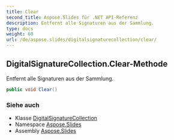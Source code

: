 ```yaml
---
title: Clear
second_title: Aspose.Slides für .NET API-Referenz
description: Entfernt alle Signaturen aus der Sammlung.
type: docs
weight: 60
url: /de/aspose.slides/digitalsignaturecollection/clear/
---
```


## DigitalSignatureCollection.Clear-Methode

Entfernt alle Signaturen aus der Sammlung.

```csharp
public void Clear()
```

### Siehe auch

* Klasse [DigitalSignatureCollection](../../digitalsignaturecollection)
* Namespace [Aspose.Slides](../../digitalsignaturecollection)
* Assembly [Aspose.Slides](../../../)

<!-- DO NOT EDIT: generiert von xmldocmd für Aspose.Slides.dll -->
